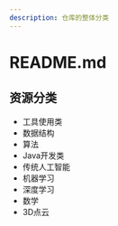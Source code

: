 ```yaml
---
description: 仓库的整体分类
---
```


# README.md

## 资源分类 

* 工具使用类
* 数据结构 
* 算法 
* Java开发类 
* 传统人工智能 
* 机器学习 
* 深度学习 
* 数学 
* 3D点云

